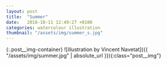 ```yaml
---
layout: post
title:  "Summer"
date:   2018-10-11 12:49:27 +0100
categories: watercolour illustration
thumbnail: "/assets/img/summer_s.jpg"
---
```

{:.post__img-container}
  ![illustration by Vincent Navetat]({{ "/assets/img/summer.jpg" | absolute_url }}){:class="post__img"}
